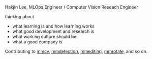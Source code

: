 Hakjin Lee, MLOps Engineer / Computer Vision Reseach Engineer

thinking about
* what learning is and how learning works
* what good development and research is
* what working culture should be
* what a good company is

Contributing to [mmcv](https://github.com/open-mmlab/mmcv), [mmdetection](https://github.com/open-mmlab/mmdetection), [mmediting](https://github.com/open-mmlab/mmediting), [mmrotate](https://github.com/open-mmlab/mmrotate), and so on.


<!--
**nijkah/nijkah** is a ✨ _special_ ✨ repository because its `README.md` (this file) appears on your GitHub profile.

Here are some ideas to get you started:

- 🔭 I’m currently working on ...
- 🌱 I’m currently learning ...
- 👯 I’m looking to collaborate on ...
- 🤔 I’m looking for help with ...
- 💬 Ask me about ...
- 📫 How to reach me: ...
- 😄 Pronouns: ...
- ⚡ Fun fact: ...
-->
